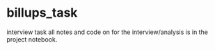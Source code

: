 # billups_task
interview task
all notes and code on for the interview/analysis is in the project notebook.
